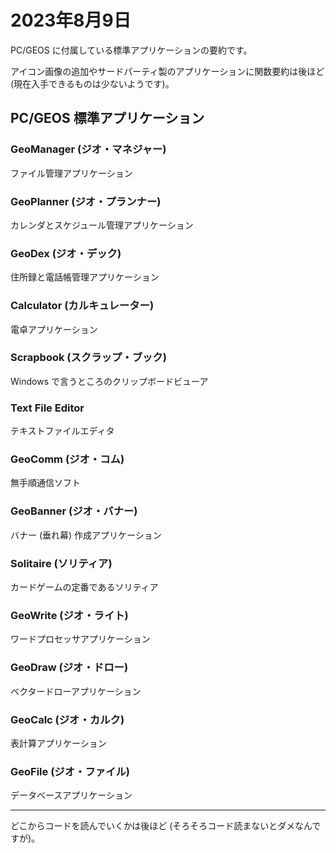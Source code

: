 # 2023年8月9日
PC/GEOS に付属している標準アプリケーションの要約です。

アイコン画像の追加やサードパーティ製のアプリケーションに関数要約は後ほど (現在入手できるものは少ないようです)。

## PC/GEOS 標準アプリケーション

### GeoManager (ジオ・マネジャー)
ファイル管理アプリケーション

### GeoPlanner (ジオ・プランナー)
カレンダとスケジュール管理アプリケーション

### GeoDex (ジオ・デック)
住所録と電話帳管理アプリケーション

### Calculator (カルキュレーター)
電卓アプリケーション

### Scrapbook (スクラップ・ブック)
Windows で言うところのクリップボードビューア

### Text File Editor
テキストファイルエディタ

### GeoComm (ジオ・コム)
無手順通信ソフト

### GeoBanner (ジオ・バナー)
バナー (垂れ幕) 作成アプリケーション

### Solitaire (ソリティア)
カードゲームの定番であるソリティア

### GeoWrite (ジオ・ライト)
ワードプロセッサアプリケーション

### GeoDraw (ジオ・ドロー)
ベクタードローアプリケーション

### GeoCalc (ジオ・カルク)
表計算アプリケーション

### GeoFile (ジオ・ファイル)
データベースアプリケーション

---
どこからコードを読んでいくかは後ほど (そろそろコード読まないとダメなんですが)。
